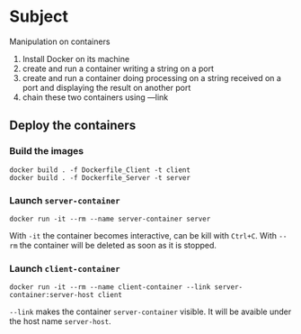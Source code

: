 # Subject
Manipulation on containers
1. Install Docker on its machine
2. create and run a container writing a string on
a port
3. create and run a container doing processing on
a string received on a port and displaying the result on
another port
4. chain these two containers using —link

## Deploy the containers

### Build the images

```
docker build . -f Dockerfile_Client -t client
docker build . -f Dockerfile_Server -t server
```
### Launch ```server-container```
``` 
docker run -it --rm --name server-container server
``` 
With ``` -it ``` the container becomes interactive, can be kill with ``` Ctrl+C ```.
With ``` --rm ``` the container will be deleted as soon as it is stopped.

### Launch ```client-container```
```
docker run -it --rm --name client-container --link server-container:server-host client
```
``` --link ``` makes the container ```server-container``` visible. It will be avaible under the host name ```server-host```.